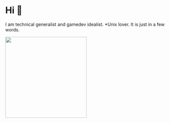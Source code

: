 # Hi 🙂
I am technical generalist and gamedev idealist. *Unix lover. It is just in a few words.

<a href="ttps://github.com/anuraghazra/github-readme-stats">
    <img height=256 align="center" src="https://github-readme-stats.vercel.app/api/top-langs/?username=mattmaniak&langs_count=10&layout=compact&size_weight=0.5&count_weight=0.5&title_color=8b8bcd&text_color=5ed378&border_color=3e3e75&bg_color=1b1b33" />
</a>
